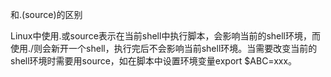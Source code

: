 和.(source)的区别
<div>

<div>

Linux中使用.或source表示在当前shell中执行脚本，会影响当前的shell环境，而使用./则会新开一个shell，执行完后不会影响当前shell环境。当需要改变当前的shell环境时需要用source，如在脚本中设置环境变量export
\$ABC=xxx。

</div>

</div>
